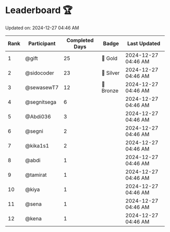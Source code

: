 # Leaderboard 🏆

Updated on: 2024-12-27 04:46 AM

| Rank | Participant       | Completed Days | Badge      | Last Updated         |
|------|-------------------|----------------|------------|----------------------|
| 1    | @gift             | 25             | 🏅 Gold     | 2024-12-27 04:46 AM |
| 2    | @sidocoder        | 23             | 🥈 Silver   | 2024-12-27 04:46 AM |
| 3    | @sewasewT7        | 12             | 🥉 Bronze   | 2024-12-27 04:46 AM |
| 4    | @segnitsega       | 6              |            | 2024-12-27 04:46 AM |
| 5    | @Abdi036          | 3              |            | 2024-12-27 04:46 AM |
| 6    | @segni            | 2              |            | 2024-12-27 04:46 AM |
| 7    | @kika1s1          | 2              |            | 2024-12-27 04:46 AM |
| 8    | @abdi             | 1              |            | 2024-12-27 04:46 AM |
| 9    | @tamirat          | 1              |            | 2024-12-27 04:46 AM |
| 10   | @kiya             | 1              |            | 2024-12-27 04:46 AM |
| 11   | @sena             | 1              |            | 2024-12-27 04:46 AM |
| 12   | @kena             | 1              |            | 2024-12-27 04:46 AM |

